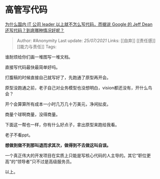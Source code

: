 # 高管写代码
[为什么国内 IT 公司 leader 以上就不怎么写代码，而据说 Google 的 Jeff Dean 还写代码？到底哪种情况好呢？](https://www.zhihu.com/question/23321862/answer/1998413362)

> Author: #Anonymity 
Last update: *25/07/2021* 
Links: [[自弃]] [[责任感]] [[能力与责任]]
Tags: 

谁耐烦给你们画一堆图写一堆文档。

直接写代码最快最简单好吗。

打腹稿的时候直接自己就写好了，先跑通了原型再开会。

原型没跑通之前，老子自己对业务模型也没想明白，vision都还没有，开什么鸟会？

开个会算算所有成本一小时几万几十万美元，净闲扯皮。

商量个球啊商量，没得商量。

下面这一帮也一样，你有什么好点子，拿出原型来跑给我看。

老子不看ppt。

**想做到做不到那叫退而求其次，做得到不去做这叫自误。**

一个真正伟大的开发项目在实质上只能是写核心代码的人主导的。其它“职位更高”的“领导者”只不过是高级服务员。

以上。

  

